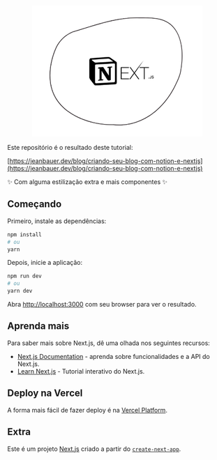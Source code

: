 <p align="center">
  <img height='300' src="./banner.png" alt="Imagem do logo do Next mais o logo do Notion" />
</p>

Este repositório é o resultado deste tutorial:

[https://jeanbauer.dev/blog/criando-seu-blog-com-notion-e-nextjs](https://jeanbauer.dev/blog/criando-seu-blog-com-notion-e-nextjs)

✨ Com alguma estilização extra e mais componentes ✨

## Começando

Primeiro, instale as dependências:

```bash
npm install
# ou
yarn
```

Depois, inicie a aplicação:

```bash
npm run dev
# ou
yarn dev
```

Abra [http://localhost:3000](http://localhost:3000) com seu browser para ver o resultado.


## Aprenda mais

Para saber mais sobre Next.js, dê uma olhada nos seguintes recursos:

- [Next.js Documentation](https://nextjs.org/docs) - aprenda sobre funcionalidades e a API do Next.js.
- [Learn Next.js](https://nextjs.org/learn) - Tutorial interativo do Next.js.


## Deploy na Vercel

A forma mais fácil de fazer deploy é na [Vercel Platform](https://vercel.com/import?utm_medium=default-template&filter=next.js&utm_source=create-next-app&utm_campaign=create-next-app-readme).

## Extra

Este é um projeto [Next.js](https://nextjs.org/) criado a partir do [`create-next-app`](https://github.com/vercel/next.js/tree/canary/packages/create-next-app).
